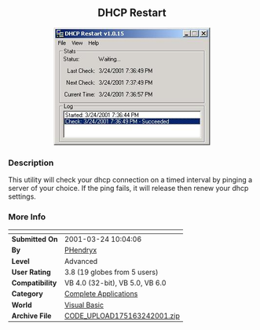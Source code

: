 ﻿<div align="center">

## DHCP Restart

<img src="PIC200132420252766.jpg">
</div>

### Description

This utility will check your dhcp connection on a timed interval by pinging a server of your choice. If the ping fails, it will release then renew your dhcp settings.
 
### More Info
 


<span>             |<span>
---                |---
**Submitted On**   |2001-03-24 10:04:06
**By**             |[PHendryx](https://github.com/Planet-Source-Code/PSCIndex/blob/master/ByAuthor/phendryx.md)
**Level**          |Advanced
**User Rating**    |3.8 (19 globes from 5 users)
**Compatibility**  |VB 4\.0 \(32\-bit\), VB 5\.0, VB 6\.0
**Category**       |[Complete Applications](https://github.com/Planet-Source-Code/PSCIndex/blob/master/ByCategory/complete-applications__1-27.md)
**World**          |[Visual Basic](https://github.com/Planet-Source-Code/PSCIndex/blob/master/ByWorld/visual-basic.md)
**Archive File**   |[CODE\_UPLOAD175163242001\.zip](https://github.com/Planet-Source-Code/phendryx-dhcp-restart__1-21906/archive/master.zip)








